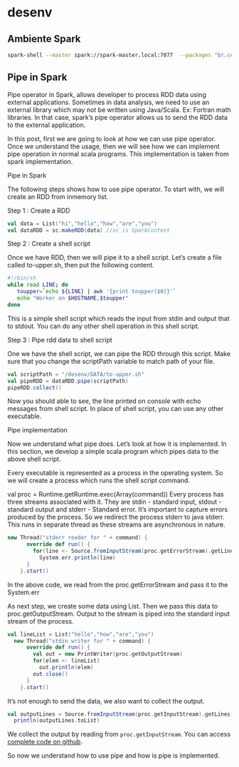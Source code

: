 # desenv

## Ambiente Spark

```bash
spark-shell --master spark://spark-master.local:7077  --packages "br.cefet-rj.eic:wff:0.5.0"
```


## Pipe in Spark

Pipe operator in Spark, allows developer to process RDD data using external applications. Sometimes in data analysis, we need to use an external library which may not be written using Java/Scala. Ex: Fortran math libraries. In that case, spark’s pipe operator allows us to send the RDD data to the external application.

In this post, first we are going to look at how we can use pipe operator. Once we understand the usage, then we will see how we can implement pipe operation in normal scala programs. This implementation is taken from spark implementation.

Pipe in Spark

The following steps shows how to use pipe operator. To start with, we will create an RDD from inmemory list.

Step 1 : Create a RDD

```scala
val data = List("hi","hello","how","are","you")
val dataRDD = sc.makeRDD(data) //sc is SparkContext
```

Step 2 : Create a shell script

Once we have RDD, then we will pipe it to a shell script. Let’s create a file called to-upper.sh, then put the following content.

```bash
#!/bin/sh
while read LINE; do
   toupper=`echo ${LINE} | awk '{print toupper($0)}'`
   echo "Worker on $HOSTNAME,$toupper"
done

```

This is a simple shell script which reads the input from stdin and output that to stdout. You can do any other shell operation in this shell script.

Step 3 : Pipe rdd data to shell script

One we have the shell script, we can pipe the RDD through this script. Make sure that you change the scriptPath variable to match path of your file.

```scala
val scriptPath = "/desenv/DATA/to-upper.sh"
val pipeRDD = dataRDD.pipe(scriptPath)
pipeRDD.collect()
```

Now you should able to see, the line printed on console with echo messages from shell script. In place of shell script, you can use any other executable.

Pipe implementation

Now we understand what pipe does. Let’s look at how it is implemented. In this section, we develop a simple scala program which pipes data to the above shell script.

Every executable is represented as a process in the operating system. So we will create a process which runs the shell script command.

val proc = Runtime.getRuntime.exec(Array(command))
Every process has three streams associated with it. They are stdin - standard input, stdout - standard output and stderr - Standard error. It’s important to capture errors produced by the process. So we redirect the process stderr to java stderr. This runs in separate thread as these streams are asynchronous in nature.

```scala
new Thread("stderr reader for " + command) {
      override def run() {
        for(line <- Source.fromInputStream(proc.getErrorStream).getLines)
          System.err.println(line)
      }
    }.start()
```

In the above code, we read from the proc.getErrorStream and pass it to the System.err

As next step, we create some data using List. Then we pass this data to proc.getOutputStream. Output to the stream is piped into the standard input stream of the process.

```scala
val lineList = List("hello","how","are","you")
  new Thread("stdin writer for " + command) {
      override def run() {
        val out = new PrintWriter(proc.getOutputStream)
        for(elem <- lineList)
          out.println(elem)
        out.close()
      }
    }.start()
```

It’s not enough to send the data, we also want to collect the output.

```scala
val outputLines = Source.fromInputStream(proc.getInputStream).getLines
  println(outputLines.toList)
```

We collect the output by reading from `proc.getInputStream`.
You can access [complete code on github](https://github.com/phatak-dev/blog/tree/master/code/PipeExample).

So now we understand how to use pipe and how is pipe is implemented.
